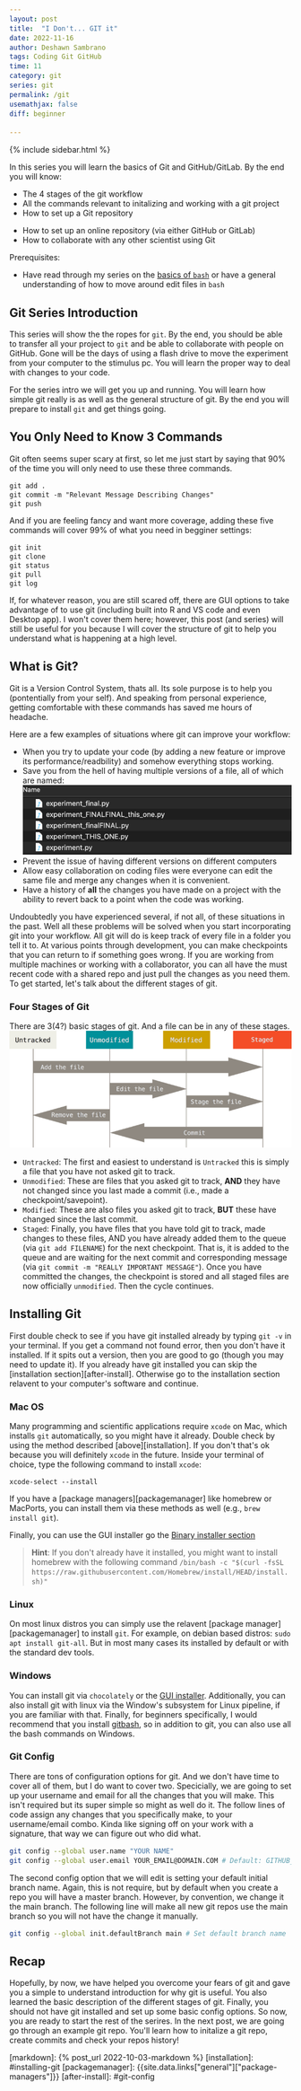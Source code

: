 ```yaml
---
layout: post
title:  "I Don't... GIT it"
date: 2022-11-16
author: Deshawn Sambrano
tags: Coding Git GitHub
time: 11
category: git
series: git
permalink: /git
usemathjax: false
diff: beginner

---
```


{% include sidebar.html %}

<section class="takeaways series">

In this series you will learn the basics of Git and GitHub/GitLab.
By the end you will know:

- The 4 stages of the git workflow
- All the commands relevant to initalizing and working with a git project
- How to set up a Git repository
<!--- Managing software versions with Branches-->
- How to set up an online repository (via either GitHub or GitLab)
- How to collaborate with any other scientist using Git

Prerequisites:

- Have read through my series on the [basics of `bash`][cli] or have a general understanding of how to move around edit files in `bash`
<!--- Know to to move around in the terminal or have read through my series on [Command Line (Bash/zsh)][cli]-->

</section>

## Git Series Introduction

This series will show the the ropes for `git`.
By the end, you should be able to transfer all your project to `git` and be able to collaborate with people on GitHub.
Gone will be the days of using a flash drive to move the experiment from your computer to the stimulus pc.
You will learn the proper way to deal with changes to your code.

For the series intro we will get you up and running.
You will learn how simple git really is as well as the general structure of git.
By the end you will prepare to install `git` and get things going.

## You Only Need to Know 3 Commands

<!-- excerpt-start -->

Git often seems super scary at first, so let me just start by saying that 90% of the time you will only need to use these three commands.


```
git add .
git commit -m "Relevant Message Describing Changes"
git push
```
<!-- excerpt-end -->

And if you are feeling fancy and want more coverage, adding these five commands will cover 99% of what you need in begginer settings:

```
git init
git clone
git status
git pull
git log
```

If, for whatever reason, you are still scared off, there are GUI options to take advantage of to use git (including built into R and VS code and even Desktop app).
I won't cover them here; however, this post (and series) will still be useful for you because I will cover the structure of git to help you understand what is happening at a high level.

## What is Git?

Git is a Version Control System, thats all. Its sole purpose is to help you (pontentially from your self).
And speaking from personal experience, getting comfortable with these commands has saved me hours of headache.

Here are a few examples of situations where git can improve your workflow:
- When you try to update your code (by adding a new feature or improve its performance/readbility) and somehow everything stops working.
- Save you from the hell of having multiple versions of a file, all of which are named: ![Which File](/assets/imgs/which_one.png)
- Prevent the issue of having different versions on different computers
- Allow easy collaboration on coding files were everyone can edit the same file and merge any changes when it is convenient.
- Have a history of **all** the changes you have made on a project with the ability to revert back to a point when the code was working.

Undoubtedly you have experienced several, if not all, of these situations in the past.
Well all these problems will be solved when you start incorporating git into your workflow.
All git will do is keep track of every file in a folder you tell it to.
At various points through development, you can make checkpoints that you can return to if something goes wrong.
If you are working from multiple machines or working with a collaborator, you can all have the must recent code with a shared repo and just  pull the changes as you need them.
To get started, let's talk about the different stages of git.


<!-- ### Story Time

One time I had a very large project (totally several thousand lines of code all together across maybe 10 or so files).
The project was fully functional but is was not very fast (in fact it was quite slow) and it wasn't documented very well.
As a result, I decided to fix both problems.
I started working on improving both issues and after a couple days I noticed that the code broke.
But I had no idea how or why it stopped working.
Now if I wasn't using git, I would have been screwed. But luckily, all I had to do was revert back to the previously working commit and I had a fully working version.  -->


### Four Stages of Git

There are 3(4?) basic stages of git. And a file can be in any of these stages.
![Stages of Git](/assets/imgs/git_stages.png)

- `Untracked`: The first and easiest to understand is `Untracked` this is simply a file that you have not asked git to track. <!--This can be because is not in the directory/folder git is tracking ***OR*** a file you have specifically told git to ignore/not track any changes for it.-->
- `Unmodified`: These are files that you asked git to track, **AND** they have not changed since you last made a commit (i.e., made a checkpoint/savepoint).
- `Modified`: These are also files you asked git to track, **BUT** these have changed since the last commit.
- `Staged`: Finally, you have files that you have told git to track, made changes to these files, AND you have already added them to the queue (via `git add FILENAME`) for the next checkpoint. That is, it is added to the queue and are waiting for the next commit and corresponding message (via `git commit -m "REALLY IMPORTANT MESSAGE"`). Once you have committed the changes, the checkpoint is stored and all staged files are now officially `unmodified`. Then the cycle continues.


## Installing Git

<!-- excerpt-start -->
First double check to see if you have git installed already by typing `git -v` in your terminal.
If you get a command not found error, then you don't have it installed.
If it spits out a version, then you are good to go (though you may need to update it). If you already have git installed you can skip the [installation section][after-install]. Otherwise go to the installation section relavent to your computer's software and continue.

<!-- excerpt-end -->

### Mac OS

Many programming and scientific applications require `xcode` on Mac, which installs `git` automatically, so you might have it already.
Double check by using the method described [above][installation].
If you don't that's ok because you will definitely  `xcode` in the future.
Inside your terminal of choice, type the following command to install `xcode`:

```
xcode-select --install
```

If you have a [package managers][packagemanager] like homebrew or MacPorts, you can install them via these methods as well (e.g., `brew install git`).

Finally, you can use the GUI installer go the [Binary installer section](https://git-scm.com/download/mac)

>**Hint**: If you don't already have it installed, you might want to install homebrew with the following command `/bin/bash -c "$(curl -fsSL https://raw.githubusercontent.com/Homebrew/install/HEAD/install.sh)"`

### Linux
On most linux distros you can simply use the relavent [package manager][packagemanager] to install `git`.
For example, on debian based distros: `sudo apt install git-all`.
But in most many cases its installed by default or with the standard dev tools.

### Windows

You can install git via `chocolately` or the [GUI installer](https://git-scm.com/download/win).
Additionally, you can also install git with linux via the Window's subsystem for Linux pipeline, if you are familiar with that.
Finally, for beginners specifically, I would recommend that you install [gitbash](https://gitforwindows.org/), so in addition to git, you can also use all the bash commands on Windows.

### Git Config

There are tons of configuration options for git.
And we don't have time to cover all of them, but I do want to cover two.
Specicially, we are going to set up your username and email for all the changes that you will make.
This isn't required but its super simple so might as well do it.
The follow lines of code assign any changes that you specifically make, to your username/email combo.
Kinda like signing off on your work with a signature, that way we can figure out who did what.

```bash
git config --global user.name "YOUR NAME"
git config --global user.email YOUR_EMAIL@DOMAIN.COM # Default: GITHUB_USERNAME@users.noreply.github.com
```

The second config option that we will edit is setting your default initial branch name.
Again, this is not require, but by default when you create a repo you will have a master branch.
However, by convention, we change it the main branch.
The following line will make all new git repos use the main branch so you will not have the change it manually.

```bash
git config --global init.defaultBranch main # Set default branch name
```


## Recap

Hopefully, by now, we have helped you overcome your fears of git and gave you a simple to understand introduction for why git is useful.
You also learned the basic description of the different stages of git.
Finally, you should not have git installed and set up some basic config options.
So now, you are ready to start the rest of the serires.
In the next post, we are going go through an example git repo.
You'll learn how to initalize a git repo, create commits and check your repos history!


<!-- ## Homework
Something about setting up a repo and
-->



<!--REFERENCES-->

<!--INTERNAL-->
[cli]: {{site.data.links["series"]["bash-basics"]}}
[path]: {{site.data.links["bash"]["bash-path"]}}
[markdown]: {% post_url 2022-10-03-markdown %}
[installation]: #installing-git
[packagemanager]: {{site.data.links["general"]["package-managers"]}}
[after-install]: #git-config
